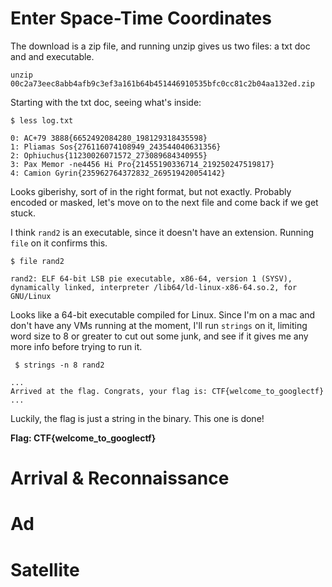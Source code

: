 # Enter Space-Time Coordinates

The download is a zip file, and running unzip gives us two files: a txt doc and and executable.
```
unzip 00c2a73eec8abb4afb9c3ef3a161b64b451446910535bfc0cc81c2b04aa132ed.zip
```
Starting with the txt doc, seeing what's inside:
```
$ less log.txt 

0: AC+79 3888{6652492084280_198129318435598}
1: Pliamas Sos{276116074108949_243544040631356}
2: Ophiuchus{11230026071572_273089684340955}
3: Pax Memor -ne4456 Hi Pro{21455190336714_219250247519817}
4: Camion Gyrin{235962764372832_269519420054142}
```
Looks giberishy, sort of in the right format, but not exactly. Probably encoded or masked, let's move on to the next file and come back if we get stuck.

I think <code>rand2</code> is an executable, since it doesn't have an extension. Running ```file``` on it confirms this.
```
$ file rand2

rand2: ELF 64-bit LSB pie executable, x86-64, version 1 (SYSV), dynamically linked, interpreter /lib64/ld-linux-x86-64.so.2, for GNU/Linux 
```
Looks like a 64-bit executable compiled for Linux. Since I'm on a mac and don't have any VMs running at the moment, I'll run ```strings``` on it, limiting word size to 8 or greater to cut out some junk, and see if it gives me any more info before trying to run it.
```
 $ strings -n 8 rand2

...
Arrived at the flag. Congrats, your flag is: CTF{welcome_to_googlectf}
...
```
Luckily, the flag is just a string in the binary. This one is done!

<b> Flag: CTF{welcome_to_googlectf} </b>



# Arrival & Reconnaissance
# Ad
# Satellite
# 
